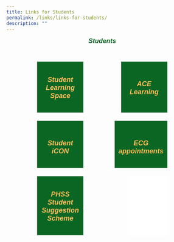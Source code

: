 ```yaml
---
title: Links for Students
permalink: /links/links-for-students/
description: ""
---
```

<div style="padding:70px;margin-top:-100px;max-width:100%">
<h6 style="color:#0B6623;font-family:sans-serif;font-weight:bold;margin-top:30px;text-align:center;"><strong style="font-family:sans-serif;font-size:17px;color:#0B6623;">Students</strong></h6>

<div style="display:flex;flex-wrap: wrap; justify-content: space-between;">
	
<div style="flex: 1;border: 1px solid #ccc; padding: 10px 10px; display: flex; flex-direction: column;width:100%;gap: 10px;margin: 10px; background-color:white;background-color: #0B6623;flex: 0 0 calc(33.33% - 20px);" class="box">  
	<div style="flex: 1;" class="content"> 
		<h5 style="text-align:center;padding-top:7px;"><a href="https://vle.learning.moe.edu.sg/login" style="color:#FDBC58;font-family:sans-serif;font-weight:bold;font-size:18px;text-decoration: none;text-align:center;">Student Learning Space</a></h5> 
	</div> 
</div>

<div style="flex: 1;border: 1px solid #ccc; padding: 10px 10px; display: flex; flex-direction: column;width:100%;gap: 10px;margin: 10px; background-color:white;background-color: #0B6623;flex: 0 0 calc(33.33% - 20px);" class="box">   
	<div style="flex: 1;" class="content"> 
		<h5 style="text-align:center;padding-top:18px;"><a href="https://workspace.google.com/dashboard" style="color:#FDBC58;font-family:sans-serif;font-weight:bold;font-size:18px;text-decoration: none;text-align:center;">ACE Learning</a></h5>  
	</div> 
</div>

<div style="flex: 1;border: 1px solid #ccc; padding: 10px 10px; display: flex; flex-direction: column;width:100%;gap: 10px;margin: 10px; background-color:white;background-color: #0B6623;flex: 0 0 calc(33.33% - 20px);" class="box"> 
	<div style="flex: 1;" class="content"> 
		<h5 style="text-align:center;padding-top:18px;"><a href="https://www.ace-learning.com" style="color:#FDBC58;font-family:sans-serif;font-weight:bold;font-size:18px;text-decoration: none;text-align:center;">Student iCON</a></h5>  
	</div> 
</div>

<div style="flex: 1;border: 1px solid #ccc; padding: 10px 10px; display: flex; flex-direction: column;width:100%;gap: 10px;margin: 10px; background-color:white;background-color: #0B6623;flex: 0 0 calc(33.33% - 20px);" class="box"> 
	<div style="flex: 1;" class="content"> 
		<h5 style="text-align:center;padding-top:18px;"><a href="https://go.gov.sg/apptecgc" style="color:#FDBC58;font-family:sans-serif;font-weight:bold;font-size:18px;text-decoration: none;text-align:center;">ECG appointments</a>  
	</h5></div> 
</div>
	
<div style="flex: 1;border: 1px solid #ccc; padding: 10px 10px; display: flex; flex-direction: column;width:100%;gap: 10px;margin: 10px; background-color:white;background-color: #0B6623;flex: 0 0 calc(33.33% - 20px);" class="box">
	<div style="flex: 1;" class="content"> 
		<h5 style="text-align:center;padding-top:7px;"><a href="https://docs.google.com/forms/d/e/1FAIpQLSfwEIclp4Yx6VdTsWr8ueebfGiNjghD8Q85SgzBzeCRVXg-XQ/viewform" style="color:#FDBC58;font-family:sans-serif;font-weight:bold;font-size:18px;text-decoration: none;text-align:center;">PHSS Student Suggestion Scheme</a>
		</h5>  
	</div> 
</div>
	
<div style="flex: 1;border: 1px solid #ccc; padding: 0px; display: flex; flex-direction: column;width:100%;gap: 10px;margin: 10px; background-color:white;background-color: white; border:white; flex: 0 0 calc(33.33% - 20px);" class="box"> 
	<div style="flex: 1;" class="content"> 
	</div> 
</div>

</div>
</div>